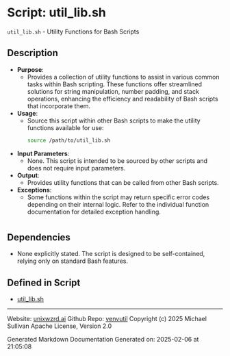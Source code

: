 # Script: util_lib.sh
`util_lib.sh` - Utility Functions for Bash Scripts
## Description
- **Purpose**:
  - Provides a collection of utility functions to assist in various common tasks within Bash scripting. These functions offer streamlined solutions for string manipulation, number padding, and stack operations, enhancing the efficiency and readability of Bash scripts that incorporate them.
- **Usage**: 
  - Source this script within other Bash scripts to make the utility functions available for use:
    ```bash
    source /path/to/util_lib.sh
    ```
- **Input Parameters**: 
  - None. This script is intended to be sourced by other scripts and does not require input parameters.
- **Output**: 
  - Provides utility functions that can be called from other Bash scripts.
- **Exceptions**: 
  - Some functions within the script may return specific error codes depending on their internal logic. Refer to the individual function documentation for detailed exception handling.
#
## Dependencies
- None explicitly stated. The script is designed to be self-contained, relying only on standard Bash features.



## Defined in Script

* [util_lib.sh](../util_lib_sh.md)
---

Website: [unixwzrd.ai](https://unixwzrd.ai)
Github Repo: [venvutil](https://github.com/unixwzrd/venvutil)
Copyright (c) 2025 Michael Sullivan
Apache License, Version 2.0

Generated Markdown Documentation
Generated on: 2025-02-06 at 21:05:08
